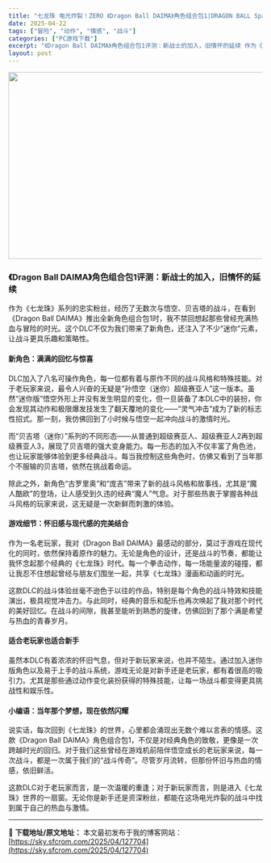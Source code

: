 ```yaml
---
title: "七龙珠 电光炸裂！ZERO 《Dragon Ball DAIMA》角色组合包1|DRAGON BALL Sparking ZERO Dragon Ball DAIMA Character Pack 1|繁简中文|27.60G"
date: 2025-04-22
tags: ["冒险", "动作", "情感", "战斗"]
categories: ["PC游戏下载"]
excerpt: "《Dragon Ball DAIMA》角色组合包1评测：新战士的加入，旧情怀的延续 作为《七龙珠》系列的忠实粉丝，经历了无数次与悟空、贝吉塔的战斗，在看到《Dragon Ball DAIMA》推出全新角色组合包1时，我不禁回想起那些曾经充满热血与冒险的时光。这个DLC不仅为我们带来了新角色，还注入了&hellip;"
layout: post
---
```


<img class="aligncenter size-full wp-image-127705" src="https://sky.sfcrom.com/wp-content/uploads/2025/04/2025042203554276.webp" alt="" width="660" height="370" />
<h3>《Dragon Ball DAIMA》角色组合包1评测：新战士的加入，旧情怀的延续</h3>
作为《七龙珠》系列的忠实粉丝，经历了无数次与悟空、贝吉塔的战斗，在看到《Dragon Ball DAIMA》推出全新角色组合包1时，我不禁回想起那些曾经充满热血与冒险的时光。这个DLC不仅为我们带来了新角色，还注入了不少“迷你”元素，让战斗更具乐趣和策略性。
<h4>新角色：满满的回忆与惊喜</h4>
DLC加入了八名可操作角色，每一位都有着与原作不同的战斗风格和特殊技能。对于老玩家来说，最令人兴奋的无疑是“孙悟空（迷你）超级赛亚人”这一版本。虽然“迷你版”悟空外形上并没有发生明显的变化，但一旦装备了本DLC中的装扮，你会发现其动作和极限爆发技发生了翻天覆地的变化——“灵气冲击”成为了新的标志性招式。那一刻，我仿佛回到了小时候与悟空一起冲向战斗的激情时光。

而“贝吉塔（迷你）”系列的不同形态——从普通到超级赛亚人、超级赛亚人2再到超级赛亚人3，展现了贝吉塔的强大变身能力。每一形态的加入不仅丰富了角色池，也让玩家能够体验到更多经典战斗。每当我控制这些角色时，仿佛又看到了当年那个不服输的贝吉塔，依然在挑战着命运。

除此之外，新角色“古罗里奥”和“庞吉”带来了新的战斗风格和故事线，尤其是“魔人酷欧”的登场，让人感受到久违的经典“魔人”气息。对于那些热衷于掌握各种战斗风格的玩家来说，这无疑是一次新鲜而刺激的体验。
<h4>游戏细节：怀旧感与现代感的完美结合</h4>
作为一名老玩家，我对《Dragon Ball DAIMA》最感动的部分，莫过于游戏在现代化的同时，依然保持着原作的魅力。无论是角色的设计，还是战斗的节奏，都能让我怀念起那个经典的《七龙珠》时代。每一个拳击动作，每一场能量波的碰撞，都让我忍不住想起曾经与朋友们围坐一起，共享《七龙珠》漫画和动画的时光。

这款DLC的战斗体验丝毫不逊色于以往的作品，特别是每个角色的战斗特效和技能演出，极具视觉冲击力。与此同时，经典的音乐和配乐也再次唤起了我对那个时代的美好回忆。在战斗的间隙，我甚至能听到熟悉的旋律，仿佛回到了那个满是希望与热血的青春岁月。
<h4>适合老玩家也适合新手</h4>
虽然本DLC有着浓浓的怀旧气息，但对于新玩家来说，也并不陌生。通过加入迷你版角色以及易于上手的战斗系统，游戏无论是对新手还是老玩家，都有着很高的吸引力。尤其是那些通过动作变化装扮获得的特殊技能，让每一场战斗都变得更具挑战性和娱乐性。
<h4>小编语：当年那个梦想，现在依然闪耀</h4>
说实话，每次回到《七龙珠》的世界，心里都会涌现出无数个难以言表的情感。这款《Dragon Ball DAIMA》角色组合包1，不仅是对经典角色的致敬，更像是一次跨越时光的回归。对于我们这些曾经在游戏机前陪伴悟空成长的老玩家来说，每一次战斗，都是一次属于我们的“战斗传奇”。尽管岁月流转，但那份怀旧与热血的情感，依旧鲜活。

这款DLC对于老玩家而言，是一次温暖的重逢；对于新玩家而言，则是进入《七龙珠》世界的一扇窗。无论你是新手还是资深粉丝，都能在这场电光炸裂的战斗中找到属于自己的热血与激情。

---
📖 **下载地址/原文地址：** 本文最初发布于我的博客网站：[https://sky.sfcrom.com/2025/04/127704](https://sky.sfcrom.com/2025/04/127704)
